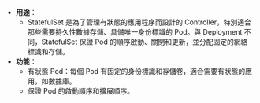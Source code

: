 - **用途**：
	- StatefulSet 是為了管理有狀態的應用程序而設計的 Controller，特別適合那些需要持久性數據存儲、具備唯一身份標識的 Pod。與 Deployment 不同，StatefulSet 保證 Pod 的順序啟動、關閉和更新，並分配固定的網絡標識和存儲。
- **功能**：
	- 有狀態 Pod：每個 Pod 有固定的身份標識和存儲卷，適合需要有狀態的應用，如數據庫。
	- 保證 Pod 的啟動順序和擴展順序。
